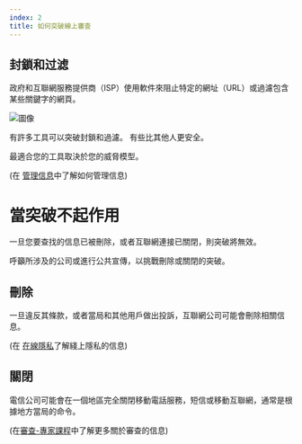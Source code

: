 ```yaml
---
index: 2
title: 如何突破線上審查
---
```

## 封鎖和过滤

政府和互聯網服務提供商（ISP）使用軟件來阻止特定的網址（URL）或過濾包含某些關鍵字的網頁。

![圖像](internetb1.png)

有許多工具可以突破封鎖和過濾。 有些比其他人更安全。

最適合您的工具取決於您的威脅模型。

(在 [管理信息](umbrella://information/managing-information)中了解如何管理信息)

# 當突破不起作用

一旦您要查找的信息已被刪除，或者互聯網連接已關閉，則突破將無效。

呼籲所涉及的公司或進行公共宣傳，以挑戰刪除或關閉的突破。

## 刪除

一旦違反其條款，或者當局和其他用戶做出投訴，互聯網公司可能會刪除相關信息。

(在 [在線隱私](umbrella://communications/online-privacy)了解綫上隱私的信息)

## 關閉

電信公司可能會在一個地區完全關閉移動電話服務，短信或移動互聯網，通常是根據地方當局的命令。

(在[審查-專家課程](umbrella://communications/censorship/expert)中了解更多關於審查的信息)